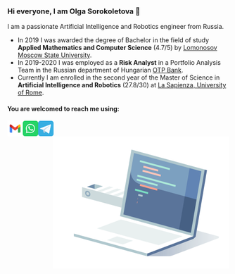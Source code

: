 ### Hi everyone, I am Olga Sorokoletova 👋

I am a passionate Artificial Intelligence and Robotics engineer from Russia. 

* In 2019 I was awarded the degree of Bachelor in the field of study **Applied Mathematics and Computer Science** (4.7/5) by [Lomonosov Moscow State University](https://www.msu.ru/en/).
* In 2019-2020 I was employed as a **Risk Analyst** in a Portfolio Analysis Team in the Russian department of Hungarian [OTP Bank](https://www.otpbank.hu/portal/en/Retail).
* Currently I am enrolled in the second year of the Master of Science in **Artificial Intelligence and Robotics** (27.8/30) at [La Sapienza, University of Rome](https://www.uniroma1.it/it/pagina-strutturale/home).

#### You are welcomed to reach me using:
<a href="mailto:olgasorokoletova02@gmail.com">
  <img align="left" alt="Olga's Gmail" width="35" src="assets/gmail.svg" />
</a>
<a href="https://wa.me/393496566947?text=Hello">
  <img align="left" alt="Olga's WhatsApp" width="35" src="assets/whatsapp.svg" />
</a>
<a href="https://t.me/oollii">
  <img align="left" alt="Olga's Telegram" width="35" src="assets/telegram.svg" />
</a>

<img align="right" alt="GIF" src="https://github.com/olga-sorokoletova/olga-sorokoletova/blob/main/code.gif" width="400" height="300" />

<!--
**olga-sorokoletova/olga-sorokoletova** is a ✨ _special_ ✨ repository because its `README.md` (this file) appears on your GitHub profile.

Here are some ideas to get you started:

- 🔭 I’m currently working on ...
- 🌱 I’m currently learning ...
- 👯 I’m looking to collaborate on ...
- 🤔 I’m looking for help with ...
- 💬 Ask me about ...
- 📫 How to reach me: ...
- 😄 Pronouns: ...
- ⚡ Fun fact: ...
-->
